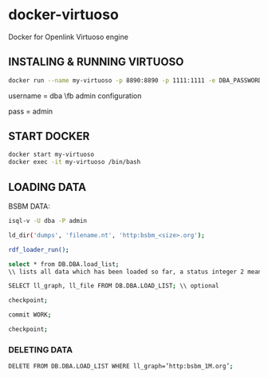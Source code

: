 # docker-virtuoso
Docker for Openlink Virtuoso engine

## INSTALING & RUNNING VIRTUOSO

```bash
docker run --name my-virtuoso -p 8890:8890 -p 1111:1111 -e DBA_PASSWORD=admin -e SPARQL_UPDATE=true -e DEFAULT_GRAPH=http://www.example.com/my-graph -v /home/batman/Desktop/virtuoso/db:/data -d tenforce/virtuoso
```

username = dba \\fb admin configuration

pass = admin


## START DOCKER
```bash
docker start my-virtuoso
docker exec -it my-virtuoso /bin/bash
```

## LOADING DATA
BSBM DATA:
```bash
isql-v -U dba -P admin 

ld_dir('dumps', 'filename.nt', 'http:bsbm_<size>.org');

rdf_loader_run();

select * from DB.DBA.load_list; 
\\ lists all data which has been loaded so far, a status integer 2 means load was successful

SELECT ll_graph, ll_file FROM DB.DBA.LOAD_LIST; \\ optional

checkpoint;

commit WORK;

checkpoint;
```


### DELETING DATA
```bash
DELETE FROM DB.DBA.LOAD_LIST WHERE ll_graph=’http:bsbm_1M.org’;
```

